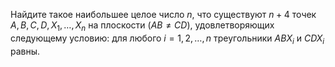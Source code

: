 Найдите такое наибольшее целое число $n$, что существуют $n+4$  точек $A,B,C,D,{{X}_{1}},\ldots ,{{X}_{n}}$ на плоскости ($AB\ne CD$), удовлетворяющих следующему условию:  для любого $i=1,2,\ldots, n$ треугольники $AB{{X}_{i}}$ и $CD{{X}_{i}}$ равны.